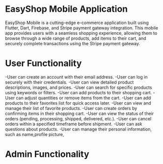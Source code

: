 # EasyShop Mobile Application
EasyShop Mobile is a cutting-edge e-commerce application built using Flutter, Dart, Firebase, and Stripe payment gateway integration. This mobile app provides users with a seamless shopping experience, allowing them to browse through a wide range of products, add items to their cart, and securely complete transactions using the Stripe payment gateway.
# User Functionality
-User can create an account with their email address.
-User can log in securely with their credentials.
-User can view detailed product descriptions, images, and prices.
-User can search for specific products using keywords or filters.
-User can add products to their shopping cart.
-User can adjust quantities or remove items from the cart.
-User can add products to their favorites list for quick access later.
-User can view and manage their list of favorite products.
-User can create orders by confirming items in their shopping cart.
-User can view the status of their orders (pending, processing, shipped, delivered, etc.).
-User can cancel orders within a specified timeframe before shipment.
-User can ask questions about products.
-User can manage their personal information, such as name,profile picture,
# Admin Functionality
